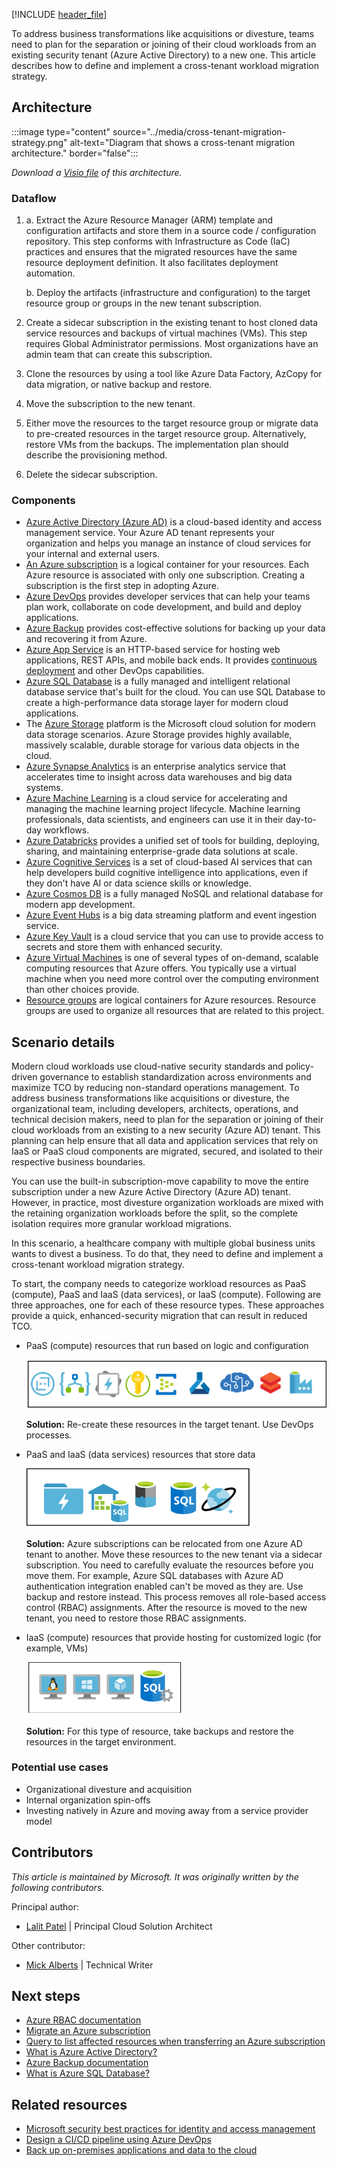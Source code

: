[!INCLUDE [header_file](../../../includes/sol-idea-header.md)]

To address business transformations like acquisitions or divesture, teams need to plan for the separation or joining of their cloud workloads from an existing security tenant (Azure Active Directory) to a new one. This article describes how to define and implement a cross-tenant workload migration strategy.

## Architecture

:::image type="content" source="../media/cross-tenant-migration-strategy.png" alt-text="Diagram that shows a cross-tenant migration architecture." border="false":::

*Download a [Visio file](https://arch-center.azureedge.net/cross-tenant-migration-strategy.vsdx) of this architecture.* 

### Dataflow

1. 
   a. Extract the Azure Resource Manager (ARM) template and configuration artifacts and store them in a source code / configuration repository. This step conforms with Infrastructure as Code (IaC) practices and ensures that the migrated resources have the same resource deployment definition. It also facilitates deployment automation.

   b. Deploy the artifacts (infrastructure and configuration) to the target resource group or groups in the new tenant subscription.

2. Create a sidecar subscription in the existing tenant to host cloned data service resources and backups of virtual machines (VMs). This step requires Global Administrator permissions. Most organizations have an admin team that can create this subscription.

3. Clone the resources by using a tool like Azure Data Factory, AzCopy for data migration, or native backup and restore.

4. Move the subscription to the new tenant.

5. Either move the resources to the target resource group or migrate data to pre-created resources in the target resource group. Alternatively, restore VMs from the backups. The implementation plan should describe the provisioning method.

6. Delete the sidecar subscription.

### Components

* [Azure Active Directory (Azure AD)](https://azure.microsoft.com/products/active-directory) is a cloud-based identity and access management service. Your Azure AD tenant represents your organization and helps you manage an instance of cloud services for your internal and external users.
* [An Azure subscription](/azure/cloud-adoption-framework/ready/considerations/fundamental-concepts) is a logical container for your resources. Each Azure resource is associated with only one subscription. Creating a subscription is the first step in adopting Azure.
* [Azure DevOps](https://azure.microsoft.com/services/devops) provides developer services that can help your teams plan work, collaborate on code development, and build and deploy applications.
* [Azure Backup](https://azure.microsoft.com/products/backup) provides cost-effective solutions for backing up your data and recovering it from Azure.
* [Azure App Service](https://azure.microsoft.com/products/app-service) is an HTTP-based service for hosting web applications, REST APIs, and mobile back ends. It provides [continuous deployment](/azure/app-service/deploy-continuous-deployment) and other DevOps capabilities.
* [Azure SQL Database](https://azure.microsoft.com/products/azure-sql/database) is a fully managed and intelligent relational database service that's built for the cloud. You can use SQL Database to create a high-performance data storage layer for modern cloud applications.
* The [Azure Storage](https://azure.microsoft.com/products/category/storage) platform is the Microsoft cloud solution for modern data storage scenarios. Azure Storage provides highly available, massively scalable, durable storage for various data objects in the cloud.
* [Azure Synapse Analytics](https://azure.microsoft.com/products/synapse-analytics) is an enterprise analytics service that accelerates time to insight across data warehouses and big data systems.
* [Azure Machine Learning](https://azure.microsoft.com/products/machine-learning) is a cloud service for accelerating and managing the machine learning project lifecycle. Machine learning professionals, data scientists, and engineers can use it in their day-to-day workflows.
* [Azure Databricks](https://azure.microsoft.com/products/databricks) provides a unified set of tools for building, deploying, sharing, and maintaining enterprise-grade data solutions at scale.
* [Azure Cognitive Services](https://azure.microsoft.com/products/cognitive-services) is a set of cloud-based AI services that can help developers build cognitive intelligence into applications, even if they don't have AI or data science skills or knowledge.
* [Azure Cosmos DB](https://azure.microsoft.com/products/cosmos-db) is a fully managed NoSQL and relational database for modern app development. 
* [Azure Event Hubs](https://azure.microsoft.com/products/event-hubs) is a big data streaming platform and event ingestion service.
* [Azure Key Vault](https://azure.microsoft.com/products/key-vault) is a cloud service that you can use to provide access to secrets and store them with enhanced security. 
* [Azure Virtual Machines](https://azure.microsoft.com/products/virtual-machines) is one of several types of on-demand, scalable computing resources that Azure offers. You typically use a virtual machine when you need more control over the computing environment than other choices provide.
* [Resource groups](/azure/azure-resource-manager/management/manage-resource-groups-cli) are logical containers for Azure resources. Resource groups are used to organize all resources that are related to this project.

## Scenario details

Modern cloud workloads use cloud-native security standards and policy-driven governance to establish standardization across environments and maximize TCO by reducing non-standard operations management. To address business transformations like acquisitions or divesture, the organizational team, including developers, architects, operations, and technical decision makers, need to plan for the separation or joining of their cloud workloads from an existing to a new security (Azure AD) tenant. This planning can help ensure that all data and application services that rely on IaaS or PaaS cloud components are migrated, secured, and isolated to their respective business boundaries. 

You can use the built-in subscription-move capability to move the entire subscription under a new Azure Active Directory (Azure AD) tenant. However, in practice, most divesture organization workloads are mixed with the retaining organization workloads before the split, so the complete isolation requires more granular workload migrations.

In this scenario, a healthcare company with multiple global business units wants to divest a business. To do that, they need to define and implement a cross-tenant workload migration strategy.

To start, the company needs to categorize workload resources as PaaS (compute), PaaS and IaaS (data services), or IaaS (compute). Following are three approaches, one for each of these resource types. These approaches provide a quick, enhanced-security migration that can result in reduced TCO.

- PaaS (compute) resources that run based on logic and configuration

   ![Diagram that shows the components of the PaaS solution.](../media/paas-compute.png)

  **Solution:** Re-create these resources in the target tenant. Use DevOps processes.

- PaaS and IaaS (data services) resources that store data

   ![Diagram that shows the components of the PaaS and IaaS solution.](../media/paas-iaas.png)

   **Solution:** Azure subscriptions can be relocated from one Azure AD tenant to another. Move these resources to the new tenant via a sidecar subscription. You need to carefully evaluate the resources before you move them. For example, Azure SQL databases with Azure AD authentication integration enabled can't be moved as they are. Use backup and restore instead. This process removes all role-based access control (RBAC) assignments. After the resource is moved to the new tenant, you need to restore those RBAC assignments.

- IaaS (compute) resources that provide hosting for customized logic (for example, VMs)

   ![Diagram that shows the components of the IaaS solution.](../media/iaas-compute.png)

   **Solution:** For this type of resource, take backups and restore the resources in the target environment.

### Potential use cases

- Organizational divesture and acquisition
- Internal organization spin-offs
- Investing natively in Azure and moving away from a service provider model

## Contributors

*This article is maintained by Microsoft. It was originally written by the following contributors.*

Principal author:

- [Lalit Patel](https://www.linkedin.com/in/lalit-r-patel-5108a) | Principal Cloud Solution Architect

Other contributor:

- [Mick Alberts](https://www.linkedin.com/in/mick-alberts-a24a1414) | Technical Writer 

## Next steps

- [Azure RBAC documentation](/azure/role-based-access-control)
- [Migrate an Azure subscription](/azure/cost-management-billing/manage/billing-subscription-transfer#transfer-a-subscription-to-another-azure-ad-tenant-account)
- [Query to list affected resources when transferring an Azure subscription](/azure/governance/resource-graph/samples/samples-by-category?tabs=azure-cli#list-impacted-resources-when-transferring-an-azure-subscription)
- [What is Azure Active Directory?](/azure/active-directory/fundamentals/active-directory-whatis)
- [Azure Backup documentation](/azure/backup)
- [What is Azure SQL Database?](/azure/azure-sql/database/sql-database-paas-overview)

## Related resources

- [Microsoft security best practices for identity and access management](/security/compass/identity)
- [Design a CI/CD pipeline using Azure DevOps](../../example-scenario/apps/devops-dotnet-baseline.yml)
- [Back up on-premises applications and data to the cloud](../../solution-ideas/articles/backup-archive-on-premises-applications.yml)
